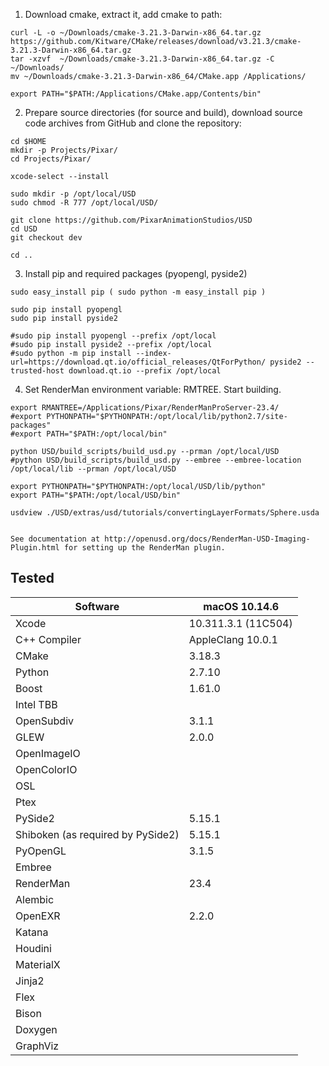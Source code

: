 1) Download cmake, extract it, add cmake to path:
```
curl -L -o ~/Downloads/cmake-3.21.3-Darwin-x86_64.tar.gz https://github.com/Kitware/CMake/releases/download/v3.21.3/cmake-3.21.3-Darwin-x86_64.tar.gz
tar -xzvf  ~/Downloads/cmake-3.21.3-Darwin-x86_64.tar.gz -C ~/Downloads/
mv ~/Downloads/cmake-3.21.3-Darwin-x86_64/CMake.app /Applications/

export PATH="$PATH:/Applications/CMake.app/Contents/bin"
```

2) Prepare source directories (for source and build), download source code archives from GitHub and clone the repository:
```terminal
cd $HOME
mkdir -p Projects/Pixar/
cd Projects/Pixar/

xcode-select --install

sudo mkdir -p /opt/local/USD
sudo chmod -R 777 /opt/local/USD/

git clone https://github.com/PixarAnimationStudios/USD
cd USD
git checkout dev

cd ..
```

3) Install pip and required packages (pyopengl, pyside2)
```terminal
sudo easy_install pip ( sudo python -m easy_install pip )

sudo pip install pyopengl
sudo pip install pyside2

#sudo pip install pyopengl --prefix /opt/local
#sudo pip install pyside2 --prefix /opt/local
#sudo python -m pip install --index-url=https://download.qt.io/official_releases/QtForPython/ pyside2 --trusted-host download.qt.io --prefix /opt/local
```

4) Set RenderMan environment variable: RMTREE. Start building.
```terminal
export RMANTREE=/Applications/Pixar/RenderManProServer-23.4/
#export PYTHONPATH="$PYTHONPATH:/opt/local/lib/python2.7/site-packages"
#export PATH="$PATH:/opt/local/bin"

python USD/build_scripts/build_usd.py --prman /opt/local/USD
#python USD/build_scripts/build_usd.py --embree --embree-location /opt/local/lib --prman /opt/local/USD

export PYTHONPATH="$PYTHONPATH:/opt/local/USD/lib/python"
export PATH="$PATH:/opt/local/USD/bin"

usdview ./USD/extras/usd/tutorials/convertingLayerFormats/Sphere.usda


See documentation at http://openusd.org/docs/RenderMan-USD-Imaging-Plugin.html for setting up the RenderMan plugin.
```


## Tested

| Software      | macOS 10.14.6 |
| ------------- | ------------- |
| Xcode         | 10.311.3.1 (11C504) |
| C++ Compiler  | AppleClang 10.0.1 |
| CMake         | 3.18.3        |
| Python        | 2.7.10        |
| Boost         | 1.61.0        |
| Intel TBB     |               |
| OpenSubdiv    | 3.1.1         |
| GLEW          | 2.0.0         |
| OpenImageIO   |               |
| OpenColorIO   |               |
| OSL           |               |
| Ptex          |               |
| PySide2       | 5.15.1        |
| Shiboken (as required by PySide2) | 5.15.1        |
| PyOpenGL      | 3.1.5         |
| Embree        |               |
| RenderMan     | 23.4          |
| Alembic       |               |
| OpenEXR       | 2.2.0         |
| Katana        |               |
| Houdini       |               |
| MaterialX     |               |
| Jinja2        |               |
| Flex          |               |
| Bison         |               |
| Doxygen       |               |
| GraphViz      |               |
